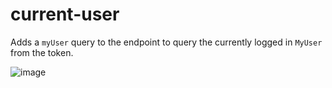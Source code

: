 # current-user

Adds a `myUser` query to the endpoint to query the currently logged in `MyUser` from the token.

![image](https://user-images.githubusercontent.com/852069/32200373-9f7c9ba2-bdd1-11e7-88bd-4549c9ba39c3.png)
